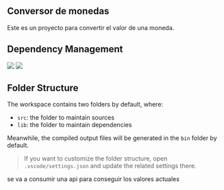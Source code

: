 ## Conversor de monedas

Este es un proyecto para convertir el valor de una moneda.

## Dependency Management

![](https://img.shields.io/badge/version-Java_21-blue)
![](https://img.shields.io/badge/Gson-2.11.0.-blue)

## Folder Structure

The workspace contains two folders by default, where:

- `src`: the folder to maintain sources
- `lib`: the folder to maintain dependencies

Meanwhile, the compiled output files will be generated in the `bin` folder by default.

> If you want to customize the folder structure, open `.vscode/settings.json` and update the related settings there.

se va a consumir una api para conseguir los valores actuales

